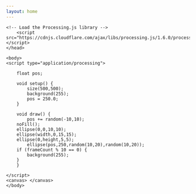 ```yaml
---
layout: home
---
```


<html>
	<head>
	<title>My Sketch</title>
    
    <!-- Load the Processing.js library -->
		<script src="https://cdnjs.cloudflare.com/ajax/libs/processing.js/1.6.0/processing.min.js"></script>
	</head>
	
	<body>
	<script type="application/processing">
    
        float pos;
    
        void setup() {
            size(500,500);
            background(255);
            pos = 250.0;
        }
        
        void draw() {
            pos += random(-10,10);
	    noFill();
	    ellipse(0,0,10,10);
	    ellipse(width,0,15,15);
	    ellipse(0,height,5,5);
            ellipse(pos,250,random(10,20),random(10,20));
	    if (frameCount % 10 == 0) {
	    	background(255);
	    }
        }

	</script>
	<canvas> </canvas>
	</body>
</html>
